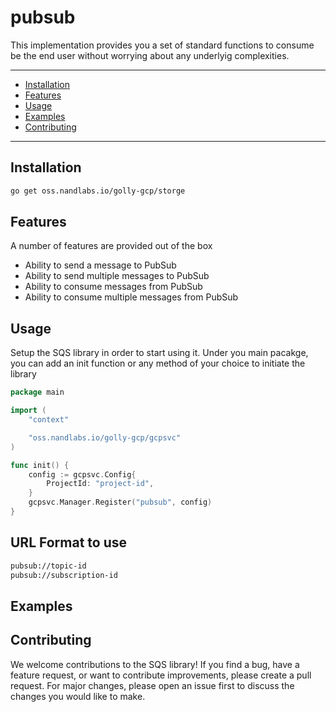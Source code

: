 # pubsub

This implementation provides you a set of standard functions to consume be the end user without worrying about any underlyig complexities.

---

- [Installation](#installation)
- [Features](#features)
- [Usage](#usage)
- [Examples](#examples)
- [Contributing](#contributing)

---

## Installation

```bash
go get oss.nandlabs.io/golly-gcp/storge
```

## Features

A number of features are provided out of the box

- Ability to send a message to PubSub
- Ability to send multiple messages to PubSub
- Ability to consume messages from PubSub
- Ability to consume multiple messages from PubSub

## Usage

Setup the SQS library in order to start using it.
Under you main pacakge, you can add an init function or any method of your choice to initiate the library

```go
package main

import (
    "context"

    "oss.nandlabs.io/golly-gcp/gcpsvc"
)

func init() {
    config := gcpsvc.Config{
        ProjectId: "project-id",
    }
    gcpsvc.Manager.Register("pubsub", config)
}
```

## URL Format to use

```bash
pubsub://topic-id
pubsub://subscription-id
```

## Examples

## Contributing

We welcome contributions to the SQS library! If you find a bug, have a feature request, or want to contribute improvements, please create a pull request. For major changes, please open an issue first to discuss the changes you would like to make.

